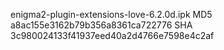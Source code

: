 enigma2-plugin-extensions-love-6.2.0d.ipk
MD5 a8ac155e3162b79b356a8361ca722776
SHA 3c980024133f41937eed40a2d4766e7598e4c2af

